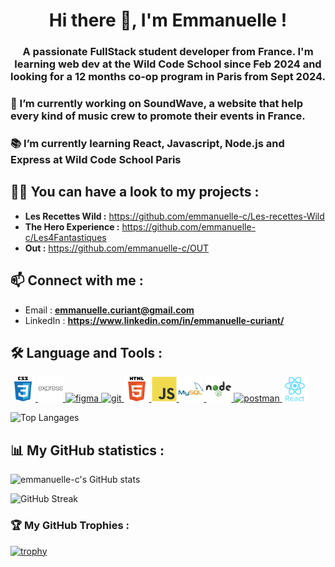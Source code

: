 <h1 align="center">Hi there 👋, I'm Emmanuelle !</h1>
<h3 align="center">A passionate FullStack student developer from France. I'm learning web dev at the Wild Code School since Feb 2024 and looking for a 12 months co-op program in Paris from Sept 2024.</h3>

### 🔭 I’m currently working on **SoundWave**, a website that help every kind of music crew to promote their events in France.

### 📚 I’m currently learning React, Javascript, Node.js and Express at Wild Code School Paris

## 👨‍💻 You can have a look to my projects :

- **Les Recettes Wild :** https://github.com/emmanuelle-c/Les-recettes-Wild
- **The Hero Experience :** https://github.com/emmanuelle-c/Les4Fantastiques
- **Out :** https://github.com/emmanuelle-c/OUT

## 📫 Connect with me : 

- Email : **emmanuelle.curiant@gmail.com**
- LinkedIn : **https://www.linkedin.com/in/emmanuelle-curiant/**

## 🛠 Language and Tools : 

<a href="https://www.w3schools.com/css/" target="_blank" rel="noreferrer"> <img src="https://raw.githubusercontent.com/devicons/devicon/master/icons/css3/css3-original-wordmark.svg" alt="css3" width="40" height="40"/> </a>   <a href="https://expressjs.com" target="_blank" rel="noreferrer"> <img src="https://raw.githubusercontent.com/devicons/devicon/master/icons/express/express-original-wordmark.svg" alt="express" width="40" height="40"/> </a>   <a href="https://www.figma.com/" target="_blank" rel="noreferrer"> <img src="https://www.vectorlogo.zone/logos/figma/figma-icon.svg" alt="figma" width="40" height="40"/> </a>   <a href="https://git-scm.com/" target="_blank" rel="noreferrer"> <img src="https://www.vectorlogo.zone/logos/git-scm/git-scm-icon.svg" alt="git" width="40" height="40"/> </a>   <a href="https://www.w3.org/html/" target="_blank" rel="noreferrer"> <img src="https://raw.githubusercontent.com/devicons/devicon/master/icons/html5/html5-original-wordmark.svg" alt="html5" width="40" height="40"/> </a>   <a href="https://developer.mozilla.org/en-US/docs/Web/JavaScript" target="_blank" rel="noreferrer"> <img src="https://raw.githubusercontent.com/devicons/devicon/master/icons/javascript/javascript-original.svg" alt="javascript" width="40" height="40"/> </a>   <a href="https://www.mysql.com/" target="_blank" rel="noreferrer"> <img src="https://raw.githubusercontent.com/devicons/devicon/master/icons/mysql/mysql-original-wordmark.svg" alt="mysql" width="40" height="40"/> </a>   <a href="https://nodejs.org" target="_blank" rel="noreferrer"> <img src="https://raw.githubusercontent.com/devicons/devicon/master/icons/nodejs/nodejs-original-wordmark.svg" alt="nodejs" width="40" height="40"/> </a>   <a href="https://postman.com" target="_blank" rel="noreferrer"> <img src="https://www.vectorlogo.zone/logos/getpostman/getpostman-icon.svg" alt="postman" width="40" height="40"/> </a>   <a href="https://reactjs.org/" target="_blank" rel="noreferrer"> <img src="https://raw.githubusercontent.com/devicons/devicon/master/icons/react/react-original-wordmark.svg" alt="react" width="40" height="40"/> </a>



![Top Langages](https://github-readme-stats.vercel.app/api/top-langs/?username=emmanuelle-c&layout=compact&theme=dark)

## 📊 My GitHub statistics :

![emmanuelle-c's GitHub stats](https://github-readme-stats.vercel.app/api?username=emmanuelle-c&show_icons=true&theme=dark)


![GitHub Streak](https://github-readme-streak-stats.herokuapp.com/?user=emmanuelle-c&theme=dark)

### 🏆 My GitHub Trophies :

[![trophy](https://github-profile-trophy.vercel.app/?username=emmanuelle-c&theme=onedark)](https://github.com/ryo-ma/github-profile-trophy)
